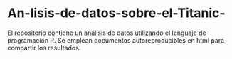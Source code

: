 # An-lisis-de-datos-sobre-el-Titanic-
El repositorio contiene un análisis de datos utilizando el lenguaje de programación R. Se emplean documentos autoreproducibles en html para compartir los resultados.
